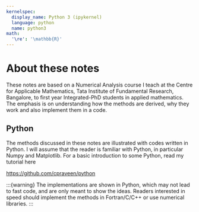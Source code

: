 ```yaml
---
kernelspec:
  display_name: Python 3 (ipykernel)
  language: python
  name: python3
math:
  '\re': '\mathbb{R}'
---
```


# About these notes

These notes are based on a Numerical Analysis course I teach at the Centre for Applicable Mathematics, Tata Institute of Fundamental Research, Bangalore, to first year Integrated-PhD students in applied mathematics. The emphasis is on understanding how the methods are derived, why they work and also implement them in a code.

## Python

The methods discussed in these notes are illustrated with codes written in Python. I will assume that the reader is familiar with Python, in particular Numpy and Matplotlib. For a basic introduction to some Python, read my tutorial here

https://github.com/cpraveen/python

:::{warning}
The implementations are shown in Python, which may not lead to  fast code, and are only meant to show the ideas. Readers interested in speed    should implement the methods in Fortran/C/C++ or use numerical libraries.
:::
